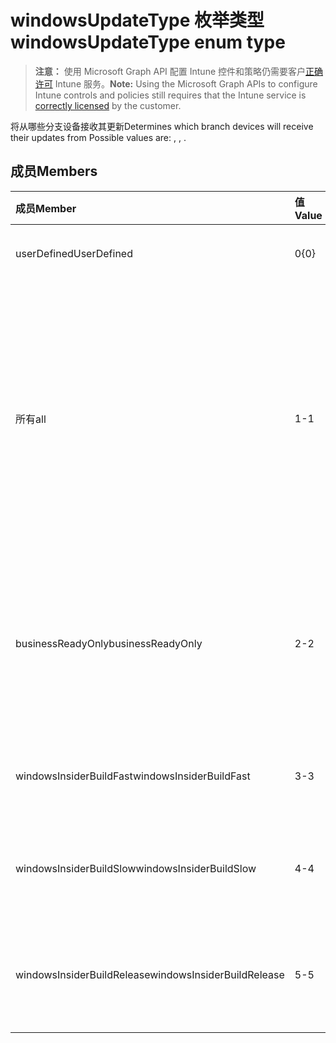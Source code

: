 # <a name="windowsupdatetype-enum-type"></a><span data-ttu-id="cceb1-101">windowsUpdateType 枚举类型</span><span class="sxs-lookup"><span data-stu-id="cceb1-101">windowsUpdateType enum type</span></span>

> <span data-ttu-id="cceb1-102">**注意：** 使用 Microsoft Graph API 配置 Intune 控件和策略仍需要客户[正确许可](https://go.microsoft.com/fwlink/?linkid=839381) Intune 服务。</span><span class="sxs-lookup"><span data-stu-id="cceb1-102">**Note:** Using the Microsoft Graph APIs to configure Intune controls and policies still requires that the Intune service is [correctly licensed](https://go.microsoft.com/fwlink/?linkid=839381) by the customer.</span></span>

<span data-ttu-id="cceb1-103">将从哪些分支设备接收其更新</span><span class="sxs-lookup"><span data-stu-id="cceb1-103">Determines which branch devices will receive their updates from Possible values are: , , .</span></span>
## <a name="members"></a><span data-ttu-id="cceb1-104">成员</span><span class="sxs-lookup"><span data-stu-id="cceb1-104">Members</span></span>
|<span data-ttu-id="cceb1-105">成员</span><span class="sxs-lookup"><span data-stu-id="cceb1-105">Member</span></span>|<span data-ttu-id="cceb1-106">值</span><span class="sxs-lookup"><span data-stu-id="cceb1-106">Value</span></span>|<span data-ttu-id="cceb1-107">说明</span><span class="sxs-lookup"><span data-stu-id="cceb1-107">Description</span></span>|
|:---|:---|:---|
|<span data-ttu-id="cceb1-108">userDefined</span><span class="sxs-lookup"><span data-stu-id="cceb1-108">UserDefined</span></span>|<span data-ttu-id="cceb1-109">0</span><span class="sxs-lookup"><span data-stu-id="cceb1-109">{0}</span></span>|<span data-ttu-id="cceb1-110">允许用户设置。</span><span class="sxs-lookup"><span data-stu-id="cceb1-110">Allow the user to set.</span></span>|
|<span data-ttu-id="cceb1-111">所有</span><span class="sxs-lookup"><span data-stu-id="cceb1-111">all</span></span>|<span data-ttu-id="cceb1-112">1</span><span class="sxs-lookup"><span data-stu-id="cceb1-112">-1</span></span>|<span data-ttu-id="cceb1-113">半年频道（定向）。</span><span class="sxs-lookup"><span data-stu-id="cceb1-113">Semi-Annual Channel (Targeted)</span></span> <span data-ttu-id="cceb1-114">设备从半年频道（定向）中获取所有适用的功能更新。</span><span class="sxs-lookup"><span data-stu-id="cceb1-114">Device gets all applicable feature updates from Semi-annual Channel (Targeted).</span></span>|
|<span data-ttu-id="cceb1-115">businessReadyOnly</span><span class="sxs-lookup"><span data-stu-id="cceb1-115">businessReadyOnly</span></span>|<span data-ttu-id="cceb1-116">2</span><span class="sxs-lookup"><span data-stu-id="cceb1-116">-2</span></span>|<span data-ttu-id="cceb1-117">半年频道。</span><span class="sxs-lookup"><span data-stu-id="cceb1-117">Semi-Annual Channel</span></span> <span data-ttu-id="cceb1-118">设备从半年频道获取功能更新。</span><span class="sxs-lookup"><span data-stu-id="cceb1-118">Device gets feature updates from Semi-annual Channel.</span></span>|
|<span data-ttu-id="cceb1-119">windowsInsiderBuildFast</span><span class="sxs-lookup"><span data-stu-id="cceb1-119">windowsInsiderBuildFast</span></span>|<span data-ttu-id="cceb1-120">3</span><span class="sxs-lookup"><span data-stu-id="cceb1-120">-3</span></span>|<span data-ttu-id="cceb1-121">Windows 预览体验内部版本 - 快</span><span class="sxs-lookup"><span data-stu-id="cceb1-121">Windows Insider build - Fast</span></span>|
|<span data-ttu-id="cceb1-122">windowsInsiderBuildSlow</span><span class="sxs-lookup"><span data-stu-id="cceb1-122">windowsInsiderBuildSlow</span></span>|<span data-ttu-id="cceb1-123">4</span><span class="sxs-lookup"><span data-stu-id="cceb1-123">-4</span></span>|<span data-ttu-id="cceb1-124">Windows 预览体验内部版本 - 慢</span><span class="sxs-lookup"><span data-stu-id="cceb1-124">Windows Insider build - Slow</span></span>|
|<span data-ttu-id="cceb1-125">windowsInsiderBuildRelease</span><span class="sxs-lookup"><span data-stu-id="cceb1-125">windowsInsiderBuildRelease</span></span>|<span data-ttu-id="cceb1-126">5</span><span class="sxs-lookup"><span data-stu-id="cceb1-126">-5</span></span>|<span data-ttu-id="cceb1-127">发布 Windows 预览体验内部版本</span><span class="sxs-lookup"><span data-stu-id="cceb1-127">Release Windows Insider build</span></span>|



